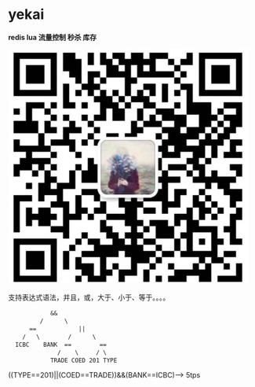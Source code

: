 # yekai
**redis lua 流量控制 秒杀 库存**

![Image text](https://raw.githubusercontent.com/shibazi/yekai/master/yekai-service/src/main/resources/6331589523764.jpg)

支持表达式语法，并且，或，大于、小于、等于。。。。

```
            &&           
         /      \         
      ==            ||     
    /   \        /      \    
  ICBC    BANK  ==        == 
              /    \     / \ 
            TRADE COED 201 TYPE

```
((TYPE==201)||(COED==TRADE))&&(BANK==ICBC)--> 5tps